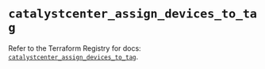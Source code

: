 # `catalystcenter_assign_devices_to_tag`

Refer to the Terraform Registry for docs: [`catalystcenter_assign_devices_to_tag`](https://registry.terraform.io/providers/ciscodevnet/catalystcenter/0.4.0/docs/resources/assign_devices_to_tag).
